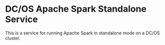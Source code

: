 DC/OS Apache Spark Standalone Service
=====================================

This is a service for running Apache Spark in standalone mode on a DC/OS cluster.
